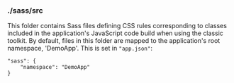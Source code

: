 ### ./sass/src

This folder contains Sass files defining CSS rules corresponding to classes
included in the application's JavaScript code build when using the classic toolkit.
By default, files in this folder are mapped to the application's root namespace, 'DemoApp'.
This is set in `"app.json"`:

    "sass": {
        "namespace": "DemoApp"
    }